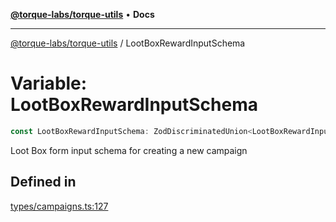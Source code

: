 [**@torque-labs/torque-utils**](../README.md) • **Docs**

***

[@torque-labs/torque-utils](../README.md) / LootBoxRewardInputSchema

# Variable: LootBoxRewardInputSchema

```ts
const LootBoxRewardInputSchema: ZodDiscriminatedUnion<LootBoxRewardInput>;
```

Loot Box form input schema for creating a new campaign

## Defined in

[types/campaigns.ts:127](https://github.com/torque-labs/torque-utils/blob/3bd29ca22f900f1cf2686f7f240bf82e15337207/types/campaigns.ts#L127)
